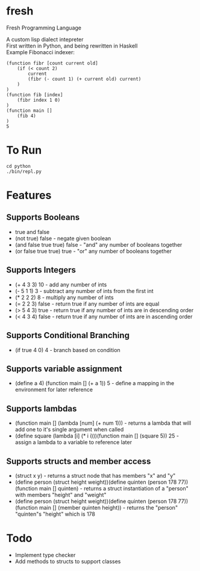 fresh
=====

Fresh Programming Language

A custom lisp dialect intepreter  
First written in Python, and being rewritten in Haskell  
Example Fibonacci indexer:  
  
  
    (function fibr [count current old]  
        (if (< count 2)  
            current  
            (fibr (- count 1) (+ current old) current)  
        )  
    )  
    (function fib [index]  
        (fibr index 1 0)  
    )  
    (function main []
        (fib 4)
    )  
    5  


To Run
======

    cd python  
    ./bin/repl.py  


Features
========

Supports Booleans
-----------------
- true and false
- (not true) false - negate given boolean
- (and false true true) false - "and" any number of booleans together
- (or false true true) true - "or" any number of booleans together


Supports Integers
-----------------
- (+ 4 3 3) 10 - add any number of ints
- (- 5 1 1) 3 - subtract any number of ints from the first int
- (\* 2 2 2) 8 - multiply any number of ints
- (= 2 2 3) false - return true if any number of ints are equal
- (> 5 4 3) true - return true if any number of ints are in descending order
- (< 4 3 4) false - return true if any number of ints are in ascending order


Supports Conditional Branching
------------------------------
- (if true 4 0) 4 - branch based on condition



Supports variable assignment
----------------------------
- (define a 4) (function main [] \(+ a 1)) 5 - define a mapping in the environment for later reference


Supports lambdas
----------------
- (function main [] \(lambda \[num\] (+ num 1))) - returns a lambda that will add one to it's single argument when called
- (define square (lambda \[i\] (\* i i)))(function main [] \(square 5)) 25 - assign a lambda to a variable to reference later


Supports structs and member access
----------------------------------
- (struct x y) - returns a struct node that has members "x" and "y"
- (define person (struct height weight))(define quinten (person 178 77))(function main [] quinten) - returns a struct instantiation of a "person" with members "height" and "weight"
- (define person (struct height weight))(define quinten (person 178 77))(function main [] \(member quinten height)) - returns the "person" "quinten"s "height" which is 178


Todo
====

- Implement type checker
- Add methods to structs to support classes
